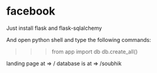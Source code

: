 # facebook

Just install flask and flask-sqlalchemy

And open python shell and type the following commands:

>>> from app import db
>>> db.create_all()

landing page at => /
database is at => /soubhik
